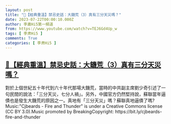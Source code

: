 ```yaml
---
layout: post
title: "🌟【經典重溫】禁忌史話：大饑荒（3）真有三分天災嗎？"
date: 2023-07-22T00:00:10.000Z
author: 李肅Hi5第一頻道
from: https://www.youtube.com/watch?v=TEJ6Gd4Up_w
tags: [ 李肃Hi5 ]
comments: True
categories: [ 李肃Hi5 ]
---
```

<!--1689984010000-->
[🌟【經典重溫】禁忌史話：大饑荒（3）真有三分天災嗎？](https://www.youtube.com/watch?v=TEJ6Gd4Up_w)
------

<div>
對於上個世紀五十年代到六十年代那場大饑荒，當時的中共副主席劉少奇引述了一句民間的說法：「三分天災，七分人禍」。另外，中國官方仍然堅持說，蘇聯當年逼債也是發生大饑荒的原因之一。真地有「三分天災」嗎？蘇聯真地逼債了嗎?Music:"Cjbeards - Fire and Thunder" is under a Creative Commons license (CC BY 3.0).Music promoted by BreakingCopyright: https://bit.ly/cjbeards-fire-and-thunder
</div>

